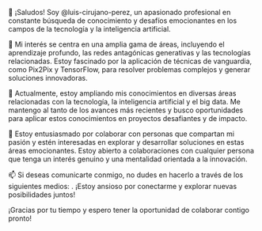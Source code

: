 🎩 ¡Saludos! Soy @luis-cirujano-perez, un apasionado profesional en constante búsqueda de conocimiento y desafíos emocionantes en los campos de la tecnología y la inteligencia artificial.

👀 Mi interés se centra en una amplia gama de áreas, incluyendo el aprendizaje profundo, las redes antagónicas generativas y las tecnologías relacionadas. Estoy fascinado por la aplicación de técnicas de vanguardia, como Pix2Pix y TensorFlow, para resolver problemas complejos y generar soluciones innovadoras.

🌱 Actualmente, estoy ampliando mis conocimientos en diversas áreas relacionadas con la tecnología, la inteligencia artificial y el big data. Me mantengo al tanto de los avances más recientes y busco oportunidades para aplicar estos conocimientos en proyectos desafiantes y de impacto.

💞️ Estoy entusiasmado por colaborar con personas que compartan mi pasión y estén interesadas en explorar y desarrollar soluciones en estas áreas emocionantes. Estoy abierto a colaboraciones con cualquier persona que tenga un interés genuino y una mentalidad orientada a la innovación.

📫 Si deseas comunicarte conmigo, no dudes en hacerlo a través de los siguientes medios: . ¡Estoy ansioso por conectarme y explorar nuevas posibilidades juntos!

¡Gracias por tu tiempo y espero tener la oportunidad de colaborar contigo pronto!

<!---
luis-cirujano-perez/luis-cirujano-perez is a ✨ special ✨ repository because its `README.md` (this file) appears on your GitHub profile.
You can click the Preview link to take a look at your changes.
--->
